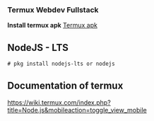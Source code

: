 ### Termux Webdev Fullstack
**Install termux apk**
<a href="https://f-droid.org/en/packages/com.termux/">Termux apk</a>

## NodeJS - LTS  
```
# pkg install nodejs-lts or nodejs
```  

## Documentation of termux  
https://wiki.termux.com/index.php?title=Node.js&mobileaction=toggle_view_mobile
